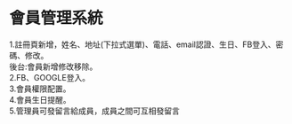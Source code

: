 # 會員管理系統

1.註冊頁新增，姓名、地址(下拉式選單)、電話、email認證、生日、FB登入、密碼、修改。<br>
  後台:會員新增修改移除。<br>
2.FB、GOOGLE登入。<br>
3.會員權限配置。<br>
4.會員生日提醒。<br>
5.管理員可發留言給成員，成員之間可互相發留言

